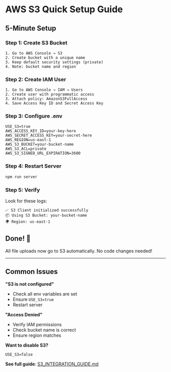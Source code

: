 # AWS S3 Quick Setup Guide

## 5-Minute Setup

### Step 1: Create S3 Bucket
```
1. Go to AWS Console → S3
2. Create bucket with a unique name
3. Keep default security settings (private)
4. Note: bucket name and region
```

### Step 2: Create IAM User
```
1. Go to AWS Console → IAM → Users
2. Create user with programmatic access
3. Attach policy: AmazonS3FullAccess
4. Save Access Key ID and Secret Access Key
```

### Step 3: Configure .env
```env
USE_S3=true
AWS_ACCESS_KEY_ID=your-key-here
AWS_SECRET_ACCESS_KEY=your-secret-here
AWS_REGION=us-east-1
AWS_S3_BUCKET=your-bucket-name
AWS_S3_ACL=private
AWS_S3_SIGNED_URL_EXPIRATION=3600
```

### Step 4: Restart Server
```bash
npm run server
```

### Step 5: Verify
Look for these logs:
```
✅ S3 Client initialized successfully
📦 Using S3 Bucket: your-bucket-name
🌍 Region: us-east-1
```

## Done! 🎉

All file uploads now go to S3 automatically. No code changes needed!

---

## Common Issues

**"S3 is not configured"**
- Check all env variables are set
- Ensure `USE_S3=true`
- Restart server

**"Access Denied"**
- Verify IAM permissions
- Check bucket name is correct
- Ensure region matches

**Want to disable S3?**
```env
USE_S3=false
```

**See full guide**: [S3_INTEGRATION_GUIDE.md](./S3_INTEGRATION_GUIDE.md)

